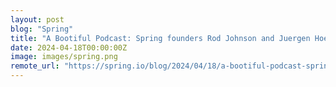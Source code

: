 ```yaml
---
layout: post
blog: "Spring"
title: "A Bootiful Podcast: Spring founders Rod Johnson and Juergen Hoeller on the 20th Anniversary of Spring Framework 1.0"
date: 2024-04-18T00:00:00Z
image: images/spring.png
remote_url: "https://spring.io/blog/2024/04/18/a-bootiful-podcast-spring-founders-rod-johnson-and-juergen-hoeller-on-the"
---
```

